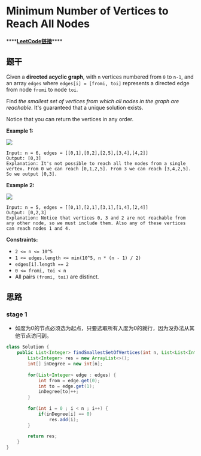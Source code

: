 # Minimum Number of Vertices to Reach All Nodes

\*\*\*\*[**LeetCode链接**](https://leetcode.com/problems/minimum-number-of-vertices-to-reach-all-nodes/)\*\*\*\*

## 题干

Given a **directed acyclic graph**, with `n` vertices numbered from `0` to `n-1`, and an array `edges` where `edges[i] = [fromi, toi]` represents a directed edge from node `fromi` to node `toi`.

Find _the smallest set of vertices from which all nodes in the graph are reachable_. It's guaranteed that a unique solution exists.

Notice that you can return the vertices in any order.

**Example 1:**

![](https://assets.leetcode.com/uploads/2020/07/07/untitled22.png)

```text
Input: n = 6, edges = [[0,1],[0,2],[2,5],[3,4],[4,2]]
Output: [0,3]
Explanation: It's not possible to reach all the nodes from a single vertex. From 0 we can reach [0,1,2,5]. From 3 we can reach [3,4,2,5]. So we output [0,3].
```

**Example 2:**

![](https://assets.leetcode.com/uploads/2020/07/07/untitled.png)

```text
Input: n = 5, edges = [[0,1],[2,1],[3,1],[1,4],[2,4]]
Output: [0,2,3]
Explanation: Notice that vertices 0, 3 and 2 are not reachable from any other node, so we must include them. Also any of these vertices can reach nodes 1 and 4.
```

**Constraints:**

* `2 <= n <= 10^5`
* `1 <= edges.length <= min(10^5, n * (n - 1) / 2)`
* `edges[i].length == 2`
* `0 <= fromi, toi < n`
* All pairs `(fromi, toi)` are distinct.

## 思路

### stage 1

* 如度为0的节点必须选为起点，只要选取所有入度为0的就行，因为没办法从其他节点访问到。

```java
class Solution {
    public List<Integer> findSmallestSetOfVertices(int n, List<List<Integer>> edges) {
        List<Integer> res = new ArrayList<>();
        int[] inDegree = new int[n];
        
        for(List<Integer> edge : edges) {
            int from = edge.get(0);
            int to = edge.get(1);
            inDegree[to]++;
        }
        
        for(int i = 0 ; i < n ; i++) {
            if(inDegree[i] == 0)
                res.add(i);
        }
        
        return res;
    }
}
```








